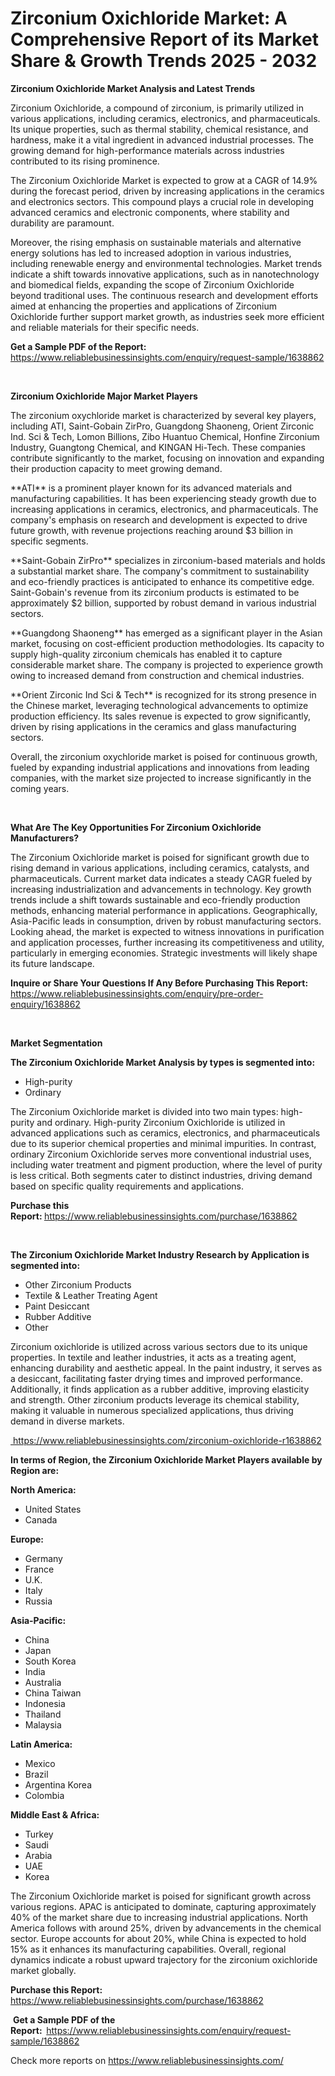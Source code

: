 <p><h1>Zirconium Oxichloride Market: A Comprehensive Report of its Market Share & Growth Trends 2025 - 2032</h1></p><p><strong>Zirconium Oxichloride Market Analysis and Latest Trends</strong></p>
<p><p>Zirconium Oxichloride, a compound of zirconium, is primarily utilized in various applications, including ceramics, electronics, and pharmaceuticals. Its unique properties, such as thermal stability, chemical resistance, and hardness, make it a vital ingredient in advanced industrial processes. The growing demand for high-performance materials across industries contributed to its rising prominence.</p><p>The Zirconium Oxichloride Market is expected to grow at a CAGR of 14.9% during the forecast period, driven by increasing applications in the ceramics and electronics sectors. This compound plays a crucial role in developing advanced ceramics and electronic components, where stability and durability are paramount. </p><p>Moreover, the rising emphasis on sustainable materials and alternative energy solutions has led to increased adoption in various industries, including renewable energy and environmental technologies. Market trends indicate a shift towards innovative applications, such as in nanotechnology and biomedical fields, expanding the scope of Zirconium Oxichloride beyond traditional uses. The continuous research and development efforts aimed at enhancing the properties and applications of Zirconium Oxichloride further support market growth, as industries seek more efficient and reliable materials for their specific needs.</p></p>
<p><strong>Get a Sample PDF of the Report:&nbsp;</strong> <a href="https://www.reliablebusinessinsights.com/enquiry/request-sample/1638862?utm_campaign=2318&utm_medium=2&utm_source=Github&utm_content=ia&utm_term=02042025&utm_id=zirconium-oxichloride">https://www.reliablebusinessinsights.com/enquiry/request-sample/1638862</a></p>
<p>&nbsp;</p>
<p><strong>Zirconium Oxichloride Major Market Players</strong></p>
<p><p>The zirconium oxychloride market is characterized by several key players, including ATI, Saint-Gobain ZirPro, Guangdong Shaoneng, Orient Zirconic Ind. Sci & Tech, Lomon Billions, Zibo Huantuo Chemical, Honfine Zirconium Industry, Guangtong Chemical, and KINGAN Hi-Tech. These companies contribute significantly to the market, focusing on innovation and expanding their production capacity to meet growing demand.</p><p>**ATI** is a prominent player known for its advanced materials and manufacturing capabilities. It has been experiencing steady growth due to increasing applications in ceramics, electronics, and pharmaceuticals. The company's emphasis on research and development is expected to drive future growth, with revenue projections reaching around $3 billion in specific segments.</p><p>**Saint-Gobain ZirPro** specializes in zirconium-based materials and holds a substantial market share. The company's commitment to sustainability and eco-friendly practices is anticipated to enhance its competitive edge. Saint-Gobain's revenue from its zirconium products is estimated to be approximately $2 billion, supported by robust demand in various industrial sectors.</p><p>**Guangdong Shaoneng** has emerged as a significant player in the Asian market, focusing on cost-efficient production methodologies. Its capacity to supply high-quality zirconium chemicals has enabled it to capture considerable market share. The company is projected to experience growth owing to increased demand from construction and chemical industries.</p><p>**Orient Zirconic Ind Sci & Tech** is recognized for its strong presence in the Chinese market, leveraging technological advancements to optimize production efficiency. Its sales revenue is expected to grow significantly, driven by rising applications in the ceramics and glass manufacturing sectors.</p><p>Overall, the zirconium oxychloride market is poised for continuous growth, fueled by expanding industrial applications and innovations from leading companies, with the market size projected to increase significantly in the coming years.</p></p>
<p>&nbsp;</p>
<p><strong>What Are The Key Opportunities For Zirconium Oxichloride Manufacturers?</strong></p>
<p><p>The Zirconium Oxichloride market is poised for significant growth due to rising demand in various applications, including ceramics, catalysts, and pharmaceuticals. Current market data indicates a steady CAGR fueled by increasing industrialization and advancements in technology. Key growth trends include a shift towards sustainable and eco-friendly production methods, enhancing material performance in applications. Geographically, Asia-Pacific leads in consumption, driven by robust manufacturing sectors. Looking ahead, the market is expected to witness innovations in purification and application processes, further increasing its competitiveness and utility, particularly in emerging economies. Strategic investments will likely shape its future landscape.</p></p>
<p><strong>Inquire or Share Your Questions If Any Before Purchasing This Report:</strong> <a href="https://www.reliablebusinessinsights.com/enquiry/pre-order-enquiry/1638862?utm_campaign=2318&utm_medium=2&utm_source=Github&utm_content=ia&utm_term=02042025&utm_id=zirconium-oxichloride">https://www.reliablebusinessinsights.com/enquiry/pre-order-enquiry/1638862</a></p>
<p>&nbsp;</p>
<p><strong>Market Segmentation</strong></p>
<p><strong>The Zirconium Oxichloride Market Analysis by types is segmented into:</strong></p>
<p><ul><li>High-purity</li><li>Ordinary</li></ul></p>
<p><p>The Zirconium Oxichloride market is divided into two main types: high-purity and ordinary. High-purity Zirconium Oxichloride is utilized in advanced applications such as ceramics, electronics, and pharmaceuticals due to its superior chemical properties and minimal impurities. In contrast, ordinary Zirconium Oxichloride serves more conventional industrial uses, including water treatment and pigment production, where the level of purity is less critical. Both segments cater to distinct industries, driving demand based on specific quality requirements and applications.</p></p>
<p><strong>Purchase this Report:&nbsp;</strong><a href="https://www.reliablebusinessinsights.com/purchase/1638862?utm_campaign=2318&utm_medium=2&utm_source=Github&utm_content=ia&utm_term=02042025&utm_id=zirconium-oxichloride">https://www.reliablebusinessinsights.com/purchase/1638862</a></p>
<p>&nbsp;</p>
<p><strong>The Zirconium Oxichloride Market Industry Research by Application is segmented into:</strong></p>
<p><ul><li>Other Zirconium Products</li><li>Textile & Leather Treating Agent</li><li>Paint Desiccant</li><li>Rubber Additive</li><li>Other</li></ul></p>
<p><p>Zirconium oxichloride is utilized across various sectors due to its unique properties. In textile and leather industries, it acts as a treating agent, enhancing durability and aesthetic appeal. In the paint industry, it serves as a desiccant, facilitating faster drying times and improved performance. Additionally, it finds application as a rubber additive, improving elasticity and strength. Other zirconium products leverage its chemical stability, making it valuable in numerous specialized applications, thus driving demand in diverse markets.</p></p>
<p><a href="https://www.reliablebusinessinsights.com/zirconium-oxichloride-r1638862?utm_campaign=2318&utm_medium=2&utm_source=Github&utm_content=ia&utm_term=02042025&utm_id=zirconium-oxichloride">&nbsp;https://www.reliablebusinessinsights.com/zirconium-oxichloride-r1638862</a></p>
<p><strong>In terms of Region, the Zirconium Oxichloride Market Players available by Region are:</strong></p>
<p>
    <p> <strong> North America: </strong>
        <ul>
            <li>United States</li>
            <li>Canada</li>
        </ul>
        </p> 
    <p> <strong> Europe: </strong>
        <ul>
            <li>Germany</li>
            <li>France</li>
            <li>U.K.</li>
            <li>Italy</li>
            <li>Russia</li>
        </ul>
        </p> 
    <p> <strong> Asia-Pacific: </strong>
        <ul>
            <li>China</li>
            <li>Japan</li>
            <li>South Korea</li>
            <li>India</li>
            <li>Australia</li>
            <li>China Taiwan</li>
            <li>Indonesia</li>
            <li>Thailand</li>
            <li>Malaysia</li>
        </ul>
        </p> 
    <p> <strong> Latin America: </strong>
        <ul>
            <li>Mexico</li>
            <li>Brazil</li>
            <li>Argentina Korea</li>
            <li>Colombia</li>
        </ul>
        </p> 
    <p> <strong> Middle East & Africa: </strong>
        <ul>
            <li>Turkey</li>
            <li>Saudi</li>
            <li>Arabia</li>
            <li>UAE</li>
            <li>Korea</li>
        </ul>
    </p>
    </p>
<p><p>The Zirconium Oxichloride market is poised for significant growth across various regions. APAC is anticipated to dominate, capturing approximately 40% of the market share due to increasing industrial applications. North America follows with around 25%, driven by advancements in the chemical sector. Europe accounts for about 20%, while China is expected to hold 15% as it enhances its manufacturing capabilities. Overall, regional dynamics indicate a robust upward trajectory for the zirconium oxichloride market globally.</p></p>
<p><strong>Purchase this Report: </strong><a href="https://www.reliablebusinessinsights.com/purchase/1638862?utm_campaign=2318&utm_medium=2&utm_source=Github&utm_content=ia&utm_term=02042025&utm_id=zirconium-oxichloride">https://www.reliablebusinessinsights.com/purchase/1638862</a></p>
<p>&nbsp;<strong>Get a Sample PDF of the Report:&nbsp;&nbsp;</strong><a href="https://www.reliablebusinessinsights.com/enquiry/request-sample/1638862?utm_campaign=2318&utm_medium=2&utm_source=Github&utm_content=ia&utm_term=02042025&utm_id=zirconium-oxichloride">https://www.reliablebusinessinsights.com/enquiry/request-sample/1638862</a></p>
<p><strong></strong></p>
<p>Check more reports on <a href="https://www.reliablebusinessinsights.com/?utm_campaign=2318&utm_medium=2&utm_source=Github&utm_content=ia&utm_term=02042025&utm_id=zirconium-oxichloride">https://www.reliablebusinessinsights.com/</a></p>
